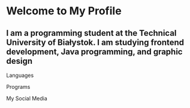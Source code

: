 # Welcome to My Profile

## I am a programming student at the Technical University of Białystok. I am studying frontend development, Java programming, and graphic design

Languages

Programs

My Social Media